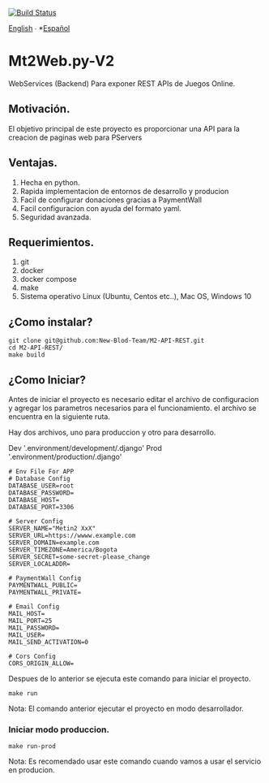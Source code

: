 [![Build Status](https://travis-ci.org/luisito666/Mt2Web.py-V2.svg?branch=develop)](https://travis-ci.org/luisito666/Mt2Web.py-V2)

[English](README.md) ∙ *[Español](README-es.md) 

# Mt2Web.py-V2

WebServices (Backend) Para exponer REST APIs de Juegos Online.

## Motivación.

El objetivo principal de este proyecto es proporcionar una API para la creacion de paginas web para PServers

## Ventajas.

1. Hecha en python.
2. Rapida implementacion de entornos de desarrollo y producion
3. Facil de configurar donaciones gracias a PaymentWall
4. Facil configuracion con ayuda del formato yaml.
5. Seguridad avanzada.

## Requerimientos.

1. git
2. docker
3. docker compose
4. make
5. Sistema operativo Linux (Ubuntu, Centos etc..), Mac OS, Windows 10

## ¿Como instalar?

```
git clone git@github.com:New-Blod-Team/M2-API-REST.git
cd M2-API-REST/
make build
```

## ¿Como Iniciar?

Antes de iniciar el proyecto es necesario editar el archivo de configuracion y agregar los parametros necesarios para el funcionamiento.
el archivo se encuentra en la siguiente ruta.

Hay dos archivos, uno para produccion y otro para desarrollo.

Dev '.environment/development/.django'
Prod '.environment/production/.django'

```
# Env File For APP
# Database Config
DATABASE_USER=root
DATABASE_PASSWORD=
DATABASE_HOST=
DATABASE_PORT=3306

# Server Config
SERVER_NAME="Metin2 XxX"
SERVER_URL=https://wwww.example.com
SERVER_DOMAIN=example.com
SERVER_TIMEZONE=America/Bogota
SERVER_SECRET=some-secret-please_change
SERVER_LOCALADDR=

# PaymentWall Config
PAYMENTWALL_PUBLIC=
PAYMENTWALL_PRIVATE=

# Email Config
MAIL_HOST=
MAIL_PORT=25
MAIL_PASSWORD=
MAIL_USER=
MAIL_SEND_ACTIVATION=0

# Cors Config
CORS_ORIGIN_ALLOW=
```

Despues de lo anterior se ejecuta este comando para iniciar el proyecto.

```
make run
```

Nota: El comando anterior ejecutar el proyecto en modo desarrollador.

### Iniciar modo produccion.

```
make run-prod
```

Nota: Es recomendado usar este comando cuando vamos a usar el servicio en producion.

